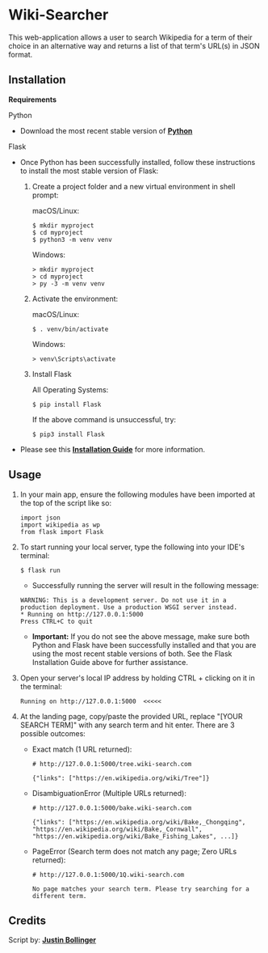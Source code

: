 # **Wiki-Searcher**

This web-application allows a user to search Wikipedia for a term of their choice in an alternative way and returns a list of that term's URL(s) in JSON format.

## **Installation**

**Requirements**

Python
* Download the most recent stable version of **[Python](https://www.python.org/downloads/)**

Flask
* Once Python has been successfully installed, follow these instructions to install the most stable version of Flask:
    1. Create a project folder and a new virtual environment in shell prompt:

        macOS/Linux:
        ```
        $ mkdir myproject
        $ cd myproject
        $ python3 -m venv venv
        ```
        Windows:
        ```
        > mkdir myproject
        > cd myproject
        > py -3 -m venv venv
        ```

    2. Activate the environment:

        macOS/Linux:
        ```
        $ . venv/bin/activate
        ```
        Windows:
        ```
        > venv\Scripts\activate
        ```
        
    3. Install Flask

        All Operating Systems:
        ```
        $ pip install Flask
        ```
        If the above command is unsuccessful, try:
        ```
        $ pip3 install Flask
        ```

* Please see this **[Installation Guide](https://flask.palletsprojects.com/en/2.2.x/installation/)** for more information.

## **Usage**

1. In your main app, ensure the following modules have been imported at the top of the script like so:
    ```
    import json
    import wikipedia as wp
    from flask import Flask
    ```

2. To start running your local server, type the following into your IDE's terminal:
    ```
    $ flask run
    ```
    - Successfully running the server will result in the following message:
    ```
    WARNING: This is a development server. Do not use it in a production deployment. Use a production WSGI server instead.
    * Running on http://127.0.0.1:5000
    Press CTRL+C to quit
    ```
    - **Important:** If you do not see the above message, make sure both Python and Flask have been successfully installed and that you are using the most recent stable versions of both. See the Flask Installation Guide above for further assistance.

3. Open your server's local IP address by holding CTRL + clicking on it in the terminal:
    ```
    Running on http://127.0.0.1:5000  <<<<<
    ```

4. At the landing page, copy/paste the provided URL, replace "[YOUR SEARCH TERM]" with any search term and hit enter. There are 3 possible outcomes:
    * Exact match (1 URL returned):
        ```
        # http://127.0.0.1:5000/tree.wiki-search.com
        
        {"links": ["https://en.wikipedia.org/wiki/Tree"]}
        ```
    
    * DisambiguationError (Multiple URLs returned):
        ```
        # http://127.0.0.1:5000/bake.wiki-search.com

        {"links": ["https://en.wikipedia.org/wiki/Bake,_Chongqing", "https://en.wikipedia.org/wiki/Bake,_Cornwall", "https://en.wikipedia.org/wiki/Bake_Fishing_Lakes", ...]}
        ```

    * PageError (Search term does not match any page; Zero URLs returned):
        ```
        # http://127.0.0.1:5000/1Q.wiki-search.com

        No page matches your search term. Please try searching for a different term.
        ```

## **Credits**
Script by: **[Justin Bollinger](https://github.com/JustinBollinger)**


